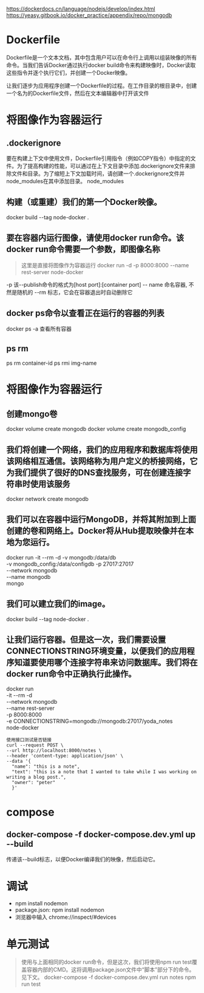
https://dockerdocs.cn/language/nodejs/develop/index.html
https://yeasy.gitbook.io/docker_practice/appendix/repo/mongodb

# Dockerfile
Dockerfile是一个文本文档，其中包含用户可以在命令行上调用以组装映像的所有命令。当我们告诉Docker通过执行docker build命令来构建映像时，Docker读取这些指令并逐个执行它们，并创建一个Docker映像。

让我们逐步为应用程序创建一个Dockerfile的过程。在工作目录的根目录中，创建一个名为的Dockerfile文件，然后在文本编辑器中打开该文件

# 将图像作为容器运行

## .dockerignore
要在构建上下文中使用文件，Dockerfile引用指令（例如COPY指令）中指定的文件。为了提高构建的性能，可以通过在上下文目录中添加.dockerignore文件来排除文件和目录。为了缩短上下文加载时间，请创建一个.dockerignore文件并node_modules在其中添加目录。
node_modules

## 构建（或重建）我们的第一个Docker映像。
docker build --tag node-docker .

## 要在容器内运行图像，请使用docker run命令。该docker run命令需要一个参数，即图像名称
> 这里是直接将图像作为容器运行
docker run -d -p 8000:8000 --name rest-server node-docker

-p  该--publish命令的格式为[host port]:[container port]
-- name 命名容器, 不然是随机的
--rm 标志，它会在容器退出时自动删除它

## docker ps命令以查看正在运行的容器的列表

docker ps -a 查看所有容器

## ps rm

ps rm container-id
ps rmi img-name


# 将图像作为容器运行


##  创建mongo卷
docker volume create mongodb
docker volume create mongodb_config

## 我们将创建一个网络，我们的应用程序和数据库将使用该网络相互通信。该网络称为用户定义的桥接网络，它为我们提供了很好的DNS查找服务，可在创建连接字符串时使用该服务
docker network create mongodb

## 我们可以在容器中运行MongoDB，并将其附加到上面创建的卷和网络上。Docker将从Hub提取映像并在本地为您运行。
docker run -it --rm -d -v mongodb:/data/db \
  -v mongodb_config:/data/configdb -p 27017:27017 \
  --network mongodb \
  --name mongodb \
  mongo

 
## 我们可以建立我们的image。
docker build --tag node-docker .

## 让我们运行容器。但是这一次，我们需要设置CONNECTIONSTRING环境变量，以便我们的应用程序知道要使用哪个连接字符串来访问数据库。我们将在docker run命令中正确执行此操作。
docker run \
  -it --rm -d \
  --network mongodb \
  --name rest-server \
  -p 8000:8000 \
  -e CONNECTIONSTRING=mongodb://mongodb:27017/yoda_notes \
  node-docker

  ```
  使用接口测试是否链接
  curl --request POST \
  --url http://localhost:8000/notes \
  --header 'content-type: application/json' \
  --data '{
    "name": "this is a note",
    "text": "this is a note that I wanted to take while I was working on writing a blog post.",
    "owner": "peter"
    }'
  ```



# compose

## docker-compose -f docker-compose.dev.yml up --build
传递该--build标志，以便Docker编译我们的映像，然后启动它。


# 调试
- npm install nodemon
- package.json: npm install nodemon
- 浏览器中输入 chrome://inspect/#devices

# 单元测试
> 使用与上面相同的docker run命令，但是这次，我们将使用npm run test覆盖容器内部的CMD。这将调用package.json文件中“脚本”部分下的命令。见下文。
docker-compose -f docker-compose.dev.yml run notes npm run test
